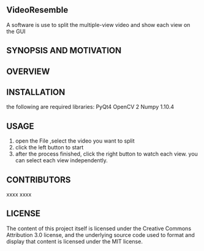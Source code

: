 ##  VideoResemble

A software is use to split the multiple-view video and show each view on the GUI

## SYNOPSIS AND MOTIVATION



## OVERVIEW


## INSTALLATION
the following are required libraries:
PyQt4 
OpenCV 2
Numpy 1.10.4



## USAGE
1. open the File ,select the video you want to split
2. click the left button to start 
3. after the process finished,  click the right button to watch each view. 
you can select each view independently. 

## CONTRIBUTORS

xxxx
xxxx


## LICENSE

The content of this project itself is licensed under the Creative Commons Attribution 3.0 license, and the underlying source code used to format and display that content is licensed under the MIT license.
